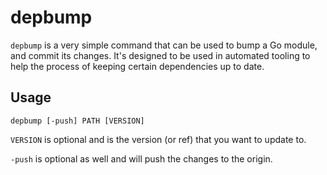 # depbump

`depbump` is a very simple command that can be used to bump a Go module, and
commit its changes. It's designed to be used in automated tooling to help the
process of keeping certain dependencies up to date.

## Usage

`depbump [-push] PATH [VERSION]`

`VERSION` is optional and is the version (or ref) that you want to update to.

`-push` is optional as well and will push the changes to the origin.
